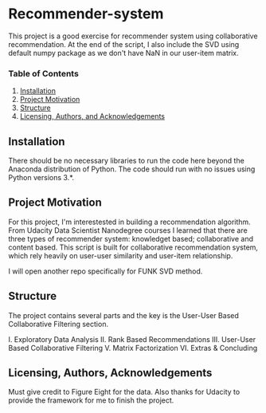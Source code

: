 # Recommender-system

This project is a good exercise for recommender system using collaborative recommendation. At the end of the script, I also include the SVD using default numpy package as we don't have NaN in our user-item matrix.

### Table of Contents

1. [Installation](#installation)
2. [Project Motivation](#motivation)
3. [Structure](#structure)
4. [Licensing, Authors, and Acknowledgements](#licensing)


## Installation <a name="installation"></a>

There should be no necessary libraries to run the code here beyond the Anaconda distribution of Python.  The code should run with no issues using Python versions 3.*.

## Project Motivation<a name="motivation"></a>

For this project, I'm interestested in building a recommendation algorithm. From Udacity Data Scientist Nanodegree courses I learned that there are three types of recommender system: knowledget based; collaborative and content based. This script is built for collaborative recommendation system, which rely heavily on user-user similarity and user-item relationship. 

I will open another repo specifically for FUNK SVD method.

## Structure <a name="structure"></a>

The project contains several parts and the key is the User-User Based Collaborative Filtering section.

I. Exploratory Data Analysis
II. Rank Based Recommendations
III. User-User Based Collaborative Filtering
V. Matrix Factorization
VI. Extras & Concluding

## Licensing, Authors, Acknowledgements<a name="licensing"></a>

Must give credit to Figure Eight for the data. Also thanks for Udacity to provide the framework for me to finish the project.
